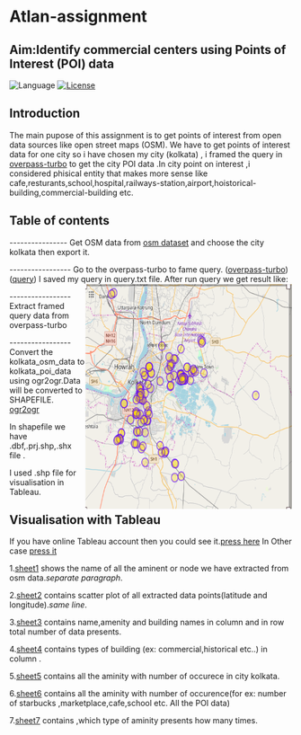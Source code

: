 # Atlan-assignment


##  Aim:Identify commercial centers using Points of Interest (POI) data

![Language](https://img.shields.io/badge/Language-Python3-blue.svg) [![License](https://img.shields.io/badge/License-Apache%202.0-blue.svg)](https://github.com/mepky/Atlan-assignment/blob/master/LICENSE)

## Introduction

The main pupose of this assignment is to get points of interest from open data sources like open street maps (OSM).
We have to get points of interest data for one city so i have chosen my city (kolkata) , i framed the query in [overpass-turbo](https://overpass-turbo.eu/) to get the city POI data .In city point on interest ,i considered phisical entity that makes more sense like cafe,resturants,school,hospital,railways-station,airport,hoistorical-building,commercial-building etc.

## Table of contents
----------------  Get OSM data from  [osm dataset](https://www.openstreetmap.org/#map=11/28.6518/77.2219)  and choose the city kolkata then export it.  

----------------- Go to the overpass-turbo to fame query.
([overpass-turbo](https://overpass-turbo.eu/#))
([query](https://github.com/mepky/Atlan-assignment/blob/master/visualised_result/query.txt))
I saved my query in query.txt file.
After run query we get result like: 
<img src="https://github.com/mepky/Atlan-assignment/blob/master/visualised_result/poi_result.png" align="right" hspace="1" vspace="1" height="400" width="368">

----------------- Extract framed query data from overpass-turbo

----------------- Convert the kolkata_osm_data to kolkata_poi_data using ogr2ogr.Data will be converted to SHAPEFILE.
[ogr2ogr](https://ogre.adc4gis.com)


In shapefile we have .dbf,.prj.shp,.shx file .

I used .shp file for visualisation in Tableau.

## Visualisation with Tableau
If you have online Tableau account then you could see it.[press here](https://prod-useast-a.online.tableau.com/#/site/kumar/views/Atlan-assignment/Sheet2?:iid=3)
In Other case [press it](https://github.com/mepky/Atlan-assignment/tree/master/Tableau-visualisation)

1.[sheet1](https://github.com/mepky/Atlan-assignment/blob/master/Tableau-visualisation/Sheet%201.pdf) shows the name of all the aminent or node we have extracted from osm data.*separate paragraph*.

2.[sheet2](https://github.com/mepky/Atlan-assignment/blob/master/Tableau-visualisation/Sheet%202.pdf) contains scatter plot of all extracted data points(latitude and longitude).*same line*.

3.[sheet3](https://github.com/mepky/Atlan-assignment/blob/master/Tableau-visualisation/Sheet%203.pdf) contains name,amenity and building names in column and in row total number of data presents.

4.[sheet4](https://github.com/mepky/Atlan-assignment/blob/master/Tableau-visualisation/Sheet%204.pdf) contains types of building (ex: commercial,historical etc..) in column .

5.[sheet5](https://github.com/mepky/Atlan-assignment/blob/master/Tableau-visualisation/Sheet%205.pdf) contains all the aminity with number of occurece in city kolkata.

6.[sheet6](https://github.com/mepky/Atlan-assignment/blob/master/Tableau-visualisation/Sheet%206.pdf) contains all the aminity with number of occurence(for ex: number of starbucks ,marketplace,cafe,school etc. All the POI data)

7.[sheet7](https://github.com/mepky/Atlan-assignment/blob/master/Tableau-visualisation/Sheet%207.pdf) contains ,which type of aminity presents how many times.

